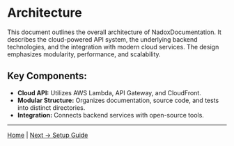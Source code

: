 # Architecture

This document outlines the overall architecture of NadoxDocumentation. It describes the cloud-powered API system, the underlying backend technologies, and the integration with modern cloud services. The design emphasizes modularity, performance, and scalability.

## Key Components:
- **Cloud API:** Utilizes AWS Lambda, API Gateway, and CloudFront.
- **Modular Structure:** Organizes documentation, source code, and tests into distinct directories.
- **Integration:** Connects backend services with open-source tools.

---
[Home](README.md) | [Next → Setup Guide](setup.md)
